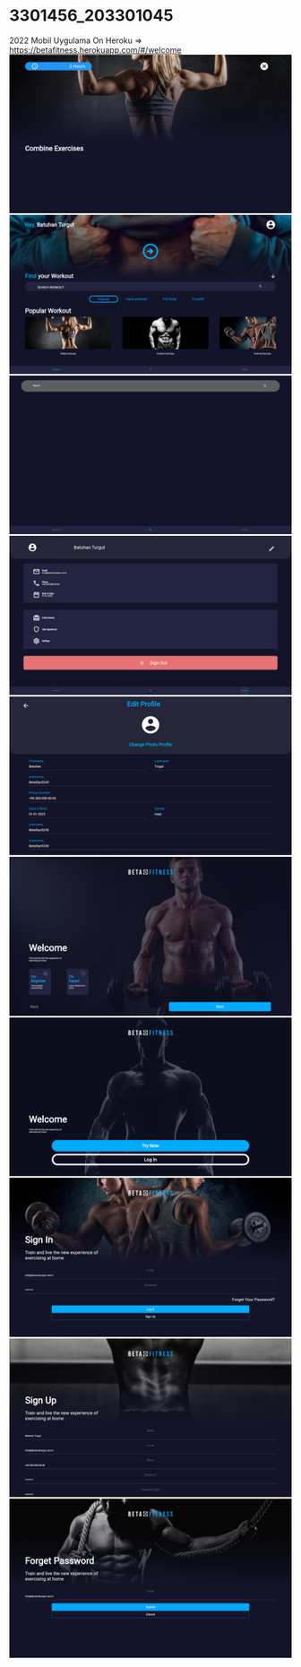 # 3301456_203301045
 2022 Mobil Uygulama
 On Heroku => https://betafitness.herokuapp.com/#/welcome
 ![Workout View](assets/screenshots/WebScreens(1).png)
 ![Home View](assets/screenshots/WebScreens(2).png)
 ![Workout Search View](assets/screenshots/WebScreens(3).png)
 ![Profile View](assets/screenshots/WebScreens(4).png)
 ![Profile Settings View](assets/screenshots/WebScreens(5).png)
 ![About View](assets/screenshots/WebScreens(6).png)
 ![Welcome View](assets/screenshots/WebScreens(7).png)
 ![Login View](assets/screenshots/WebScreens(8).png)
 ![Register View](assets/screenshots/WebScreens(9).png)
 ![Forgot Password View](assets/screenshots/WebScreens(10).png)
 